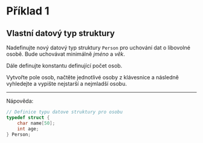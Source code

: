 # Příklad 1
## Vlastní datový typ struktury

Nadefinujte nový datový typ struktury `Person` pro uchování dat o libovolné osobě. Bude uchovávat minimálně _jméno_ a _věk_.

Dále definujte konstantu definující počet osob.

Vytvořte pole osob, načtěte jednotlivé osoby z klávesnice a následně vyhledejte a vypište nejstarší a nejmladší osobu.

---
Nápověda:

```c
// Definice typu datove struktury pro osobu
typedef struct {
    char name[50];
    int age;
} Person;
```